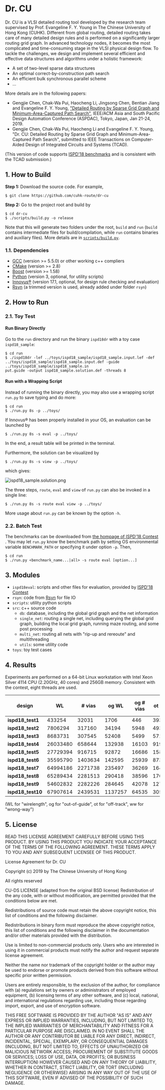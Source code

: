 Dr. CU
======================================
Dr. CU is a VLSI detailed routing tool developed by the research team supervised by Prof. Evangeline F. Y. Young in The Chinese University of Hong Kong (CUHK). Different from global routing, detailed routing takes care of many detailed design rules and is performed on a significantly larger routing grid graph. In advanced technology nodes, it becomes the most complicated and time-consuming stage in the VLSI physical design flow. To tackle the challenges, we design and implement several efficient and effective data structures and algorithms under a holistic framework:
* A set of two-level sparse data structures
* An optimal correct-by-construction path search
* An efficient bulk synchronous parallel scheme
* ...

More details are in the following papers:

* Gengjie Chen, Chak-Wa Pui, Haocheng Li, Jingsong Chen, Bentian Jiang and Evangeline F. Y. Young,
["Detailed Routing by Sparse Grid Graph and Minimum-Area-Captured Path Search"](https://doi.org/10.1145/3287624.3287678),
IEEE/ACM Asia and South Pacific Design Automation Conference (ASPDAC), Tokyo, Japan, Jan 21-24, 2019.
* Gengjie Chen, Chak-Wa Pui, Haocheng Li and Evangeline F. Y. Young,
"Dr. CU: Detailed Routing by Sparse Grid Graph and Minimum-Area-Captured Path Search",
submitted to IEEE Transactions on Computer-Aided Design of Integrated Circuits and Systems (TCAD).

(This version of code supports [ISPD'18 benchmarks](http://www.ispd.cc/contests/18/#benchmarks) and is consistent with the TCAD submission.)

## 1. How to Build

**Step 1:** Download the source code. For example,
~~~
$ git clone https://github.com/cuhk-route/dr-cu
~~~

**Step 2:** Go to the project root and build by
~~~
$ cd dr-cu
$ ./scripts/build.py -o release
~~~

Note that this will generate two folders under the root, `build` and `run` (`build` contains intermediate files for build/compilation, while `run` contains binaries and auxiliary files).
More details are in [`scripts/build.py`](scripts/build.py).

### 1.1. Dependencies

* [GCC](https://gcc.gnu.org/) (version >= 5.5.0) or other working c++ compliers
* [CMake](https://cmake.org/) (version >= 2.8)
* [Boost](https://www.boost.org/) (version >= 1.58)
* [Python](https://www.python.org/) (version 3, optional, for utility scripts)
* [Innovus®](https://www.cadence.com/content/cadence-www/global/en_US/home/tools/digital-design-and-signoff/soc-implementation-and-floorplanning/innovus-implementation-system.html) (version 17.1, optional, for design rule checking and evaluation)
* [Rsyn](https://github.com/RsynTeam/rsyn-x) (a trimmed version is used, already added under folder `rsyn`)

## 2. How to Run

### 2.1. Toy Test

#### Run Binary Directly

Go to the `run` directory and run the binary `ispd18dr` with a toy case `ispd18_sample`:
~~~
$ cd run
$ ./ispd18dr -lef ../toys/ispd18_sample/ispd18_sample.input.lef -def ../toys/ispd18_sample/ispd18_sample.input.def -guide ../toys/ispd18_sample/ispd18_sample.in
put.guide -output ispd18_sample.solution.def -threads 8
~~~

#### Run with a Wrapping Script

Instead of running the binary directly, you may also use a wrapping script `run.py` to save typing and do more:
~~~
$ cd run
$ ./run.py 8s -p ../toys/
~~~

If Innovus® has been properly installed in your OS, an evaluation can be launched by
~~~
$ ./run.py 8s -s eval -p ../toys/
~~~
In the end, a result table will be printed in the terminal.

Furthermore, the solution can be visualized by
~~~
$ ./run.py 8s -s view -p ../toys/
~~~
which gives:

![ispd18_sample.solution.png](/toys/ispd18_sample/ispd18_sample.solution.png)

The three steps, `route`, `eval` and `view` of `run.py` can also be invoked in a single line:
~~~
$ ./run.py 8s -s route eval view -p ../toys/
~~~
More usage about `run.py` can be known by the option `-h`.

### 2.2. Batch Test

The benchmarks can be downloaded from [the hompage of ISPD'18 Contest ](http://www.ispd.cc/contests/18/#benchmarks).
You may let `run.py` know the benchmark path by setting OS environmental variable `BENCHMARK_PATH` or specifying it under option `-p`.
Then,
```
$ cd run
$ ./run.py <benchmark_name...|all> -s route eval [option...]
```

## 3. Modules

* `ispd18eval`: scripts and other files for evaluation, provided by [ISPD'18 Contest](http://www.ispd.cc/contests/18)
* `rsyn`: code from [Rsyn](https://github.com/RsynTeam/rsyn-x) for file IO
* `scripts`: utility python scripts
* `src`: c++ source code
    * `db`: database, including the global grid graph and the net information
    * `single_net`: routing a single net, including querying the global grid graph, building the local grid graph, running maze routing, and some post processing
    * `multi_net`: routing all nets with "rip-up and rereoute" and multithreading
    * `utils`: some utility code
* `toys`: toy test cases


## 4. Results

Experiments are performed on a 64-bit Linux workstation with Intel Xeon Silver 4114 CPU (2.20GHz, 40 cores) and 256GB memory.
Consistent with the contest, eight threads are used.

| design            | WL       | # vias  | og WL   | og # vias | ot WL | ot # vias | ww WL  | short area | # min area | # space | total score  | mem (GB)  | time (s) |
|-------------------|----------|---------|---------|-----------|-------|-----------|--------|------------|------------|---------|--------------|-----------|----------|
| **ispd18_test1**  | 433254   | 32031   | 1706    | 446       | 393   | 0         | 4749   | 0.4        | 0          | 17      | **296504**   | **0.33**  | **11**   |
| **ispd18_test2**  | 7806294  | 317160  | 34194   | 5948      | 4937  | 0         | 44495  | 1.3        | 0          | 73      | **4661740**  | **1.70**  | **85**   |
| **ispd18_test3**  | 8683731  | 307545  | 52408   | 5499      | 5714  | 0         | 45541  | 372.5      | 0          | 161     | **5330014**  | **1.75**  | **113**  |
| **ispd18_test4**  | 26033480 | 658644  | 132938  | 16103     | 9190  | 0         | 59579  | 436.8      | 6          | 1071    | **15304156** | **3.94**  | **320**  |
| **ispd18_test5**  | 27729394 | 916715  | 92872   | 16686     | 1588  | 0         | 44680  | 77.4       | 10         | 496     | **16144832** | **5.42**  | **426**  |
| **ispd18_test6**  | 35595790 | 1403634 | 142595  | 25939     | 8735  | 0         | 69829  | 92.7       | 21         | 587     | **21198243** | **6.48**  | **527**  |
| **ispd18_test7**  | 64994186 | 2271738 | 235497  | 36269     | 16459 | 0         | 106884 | 230.8      | 38         | 325     | **37724327** | **10.77** | **969**  |
| **ispd18_test8**  | 65289434 | 2281513 | 290418  | 38596     | 17082 | 0         | 111173 | 249.5      | 20         | 399     | **37990696** | **11.73** | **1034** |
| **ispd18_test9**  | 54602832 | 2282226 | 284645  | 42078     | 12746 | 0         | 108324 | 162.7      | 28         | 379     | **32592136** | **11.20** | **906**  |
| **ispd18_test10** | 67907614 | 2439531 | 1137257 | 64535     | 30527 | 0         | 197840 | 11370.4    | 44         | 3910    | **47909940** | **11.95** | **1299** |

(WL for "wirelength", og for "out-of-guide", ot for "off-track", ww for "wrong-way")

## 5. License

READ THIS LICENSE AGREEMENT CAREFULLY BEFORE USING THIS PRODUCT. BY USING THIS PRODUCT YOU INDICATE YOUR ACCEPTANCE OF THE TERMS OF THE FOLLOWING AGREEMENT. THESE TERMS APPLY TO YOU AND ANY SUBSEQUENT LICENSEE OF THIS PRODUCT.

License Agreement for Dr. CU

Copyright (c) 2019 by The Chinese University of Hong Kong

All rights reserved

CU-DS LICENSE (adapted from the original BSD license) Redistribution of the any code, with or without modification, are permitted provided that the conditions below are met.

Redistributions of source code must retain the above copyright notice, this list of conditions and the following disclaimer.

Redistributions in binary form must reproduce the above copyright notice, this list of conditions and the following disclaimer in the documentation and/or other materials provided with the distribution.

Use is limited to non-commercial products only. Users who are interested in using it in commercial products must notify the author and request separate license agreement.

Neither the name nor trademark of the copyright holder or the author may be used to endorse or promote products derived from this software without specific prior written permission.

Users are entirely responsible, to the exclusion of the author, for compliance with (a) regulations set by owners or administrators of employed equipment, (b) licensing terms of any other software, and (c) local, national, and international regulations regarding use, including those regarding import, export, and use of encryption software.

THIS FREE SOFTWARE IS PROVIDED BY THE AUTHOR "AS IS" AND ANY EXPRESS OR IMPLIED WARRANTIES, INCLUDING, BUT NOT LIMITED TO, THE IMPLIED WARRANTIES OF MERCHANTABILITY AND FITNESS FOR A PARTICULAR PURPOSE ARE DISCLAIMED. IN NO EVENT SHALL THE AUTHOR OR ANY CONTRIBUTOR BE LIABLE FOR ANY DIRECT, INDIRECT, INCIDENTAL, SPECIAL, EXEMPLARY, OR CONSEQUENTIAL DAMAGES (INCLUDING, BUT NOT LIMITED TO, EFFECTS OF UNAUTHORIZED OR MALICIOUS NETWORK ACCESS; PROCUREMENT OF SUBSTITUTE GOODS OR SERVICES; LOSS OF USE, DATA, OR PROFITS; OR BUSINESS INTERRUPTION) HOWEVER CAUSED AND ON ANY THEORY OF LIABILITY, WHETHER IN CONTRACT, STRICT LIABILITY, OR TORT (INCLUDING NEGLIGENCE OR OTHERWISE) ARISING IN ANY WAY OUT OF THE USE OF THIS SOFTWARE, EVEN IF ADVISED OF THE POSSIBILITY OF SUCH DAMAGE.